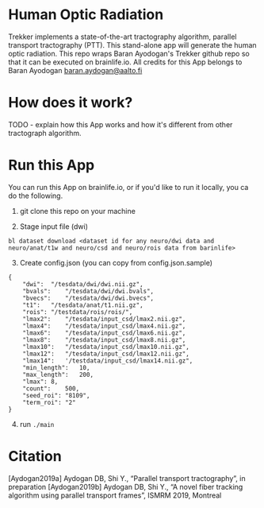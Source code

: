 # Human Optic Radiation

Trekker implements a state-of-the-art tractography algorithm, parallel transport tractography (PTT). This stand-alone app will generate the human optic radiation. This repo wraps Baran Ayodogan's Trekker github repo so that it can be executed on brainlife.io. All credits for this App belongs to Baran Ayodogan <baran.aydogan@aalto.fi>

# How does it work?

TODO - explain how this App works and how it's different from other tractograph algorithm. 

# Run this App

You can run this App on brainlife.io, or if you'd like to run it locally, you ca do the following.

1) git clone this repo on your machine

2) Stage input file (dwi)

```
bl dataset download <dataset id for any neuro/dwi data and neuro/anat/t1w and neuro/csd and neuro/rois data from barinlife>
```

3) Create config.json (you can copy from config.json.sample)

```
{
	"dwi":	"/tesdata/dwi/dwi.nii.gz",
	"bvals":	"/tesdata/dwi/dwi.bvals",
	"bvecs":	"/tesdata/dwi/dwi.bvecs",
	"t1":	"/tesdata/anat/t1.nii.gz",
	"rois":	"/testdata/rois/rois/",
	"lmax2":	"/tesdata/input_csd/lmax2.nii.gz",
	"lmax4":	"/tesdata/input_csd/lmax4.nii.gz",
	"lmax6":	"/tesdata/input_csd/lmax6.nii.gz",
	"lmax8":	"/tesdata/input_csd/lmax8.nii.gz",
	"lmax10":	"/tesdata/input_csd/lmax10.nii.gz",
	"lmax12":	"/tesdata/input_csd/lmax12.nii.gz",
	"lmax14":	'/testdata/input_csd/lmax14.nii.gz",
	"min_length":	10,
	"max_length":	200,
	"lmax":	8,
	"count":	500,
	"seed_roi":	"8109",
	"term_roi":	"2"
}
```

4) run `./main`

# Citation

[Aydogan2019a]	Aydogan DB, Shi Y., “Parallel transport tractography”, in preparation
[Aydogan2019b]	Aydogan DB, Shi Y., “A novel fiber tracking algorithm using parallel transport frames”, ISMRM 2019, Montreal

